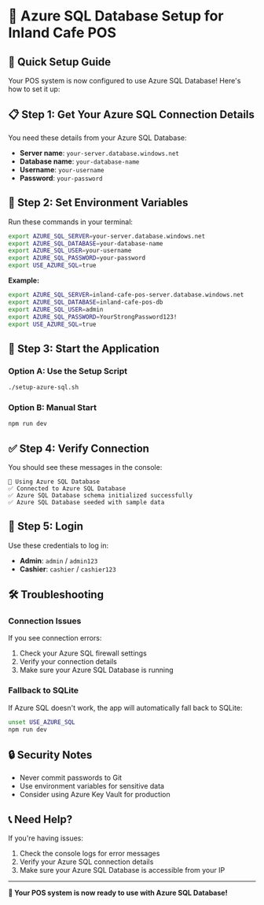 # 🔧 Azure SQL Database Setup for Inland Cafe POS

## 🎯 **Quick Setup Guide**

Your POS system is now configured to use Azure SQL Database! Here's how to set it up:

## 📋 **Step 1: Get Your Azure SQL Connection Details**

You need these details from your Azure SQL Database:
- **Server name**: `your-server.database.windows.net`
- **Database name**: `your-database-name`
- **Username**: `your-username`
- **Password**: `your-password`

## 🔧 **Step 2: Set Environment Variables**

Run these commands in your terminal:

```bash
export AZURE_SQL_SERVER=your-server.database.windows.net
export AZURE_SQL_DATABASE=your-database-name
export AZURE_SQL_USER=your-username
export AZURE_SQL_PASSWORD=your-password
export USE_AZURE_SQL=true
```

**Example:**
```bash
export AZURE_SQL_SERVER=inland-cafe-pos-server.database.windows.net
export AZURE_SQL_DATABASE=inland-cafe-pos-db
export AZURE_SQL_USER=admin
export AZURE_SQL_PASSWORD=YourStrongPassword123!
export USE_AZURE_SQL=true
```

## 🚀 **Step 3: Start the Application**

### **Option A: Use the Setup Script**
```bash
./setup-azure-sql.sh
```

### **Option B: Manual Start**
```bash
npm run dev
```

## ✅ **Step 4: Verify Connection**

You should see these messages in the console:
```
🔗 Using Azure SQL Database
✅ Connected to Azure SQL Database
✅ Azure SQL Database schema initialized successfully
✅ Azure SQL Database seeded with sample data
```

## 🔐 **Step 5: Login**

Use these credentials to log in:
- **Admin**: `admin` / `admin123`
- **Cashier**: `cashier` / `cashier123`

## 🛠️ **Troubleshooting**

### **Connection Issues**
If you see connection errors:
1. Check your Azure SQL firewall settings
2. Verify your connection details
3. Make sure your Azure SQL Database is running

### **Fallback to SQLite**
If Azure SQL doesn't work, the app will automatically fall back to SQLite:
```bash
unset USE_AZURE_SQL
npm run dev
```

## 🔒 **Security Notes**

- Never commit passwords to Git
- Use environment variables for sensitive data
- Consider using Azure Key Vault for production

## 📞 **Need Help?**

If you're having issues:
1. Check the console logs for error messages
2. Verify your Azure SQL connection details
3. Make sure your Azure SQL Database is accessible from your IP

---

**🎉 Your POS system is now ready to use with Azure SQL Database!**
